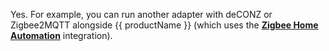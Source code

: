 Yes. For example, you can run another adapter with deCONZ or Zigbee2MQTT alongside {{ productName }} (which uses the [**Zigbee Home Automation**](https://www.home-assistant.io/integrations/zha/) integration).